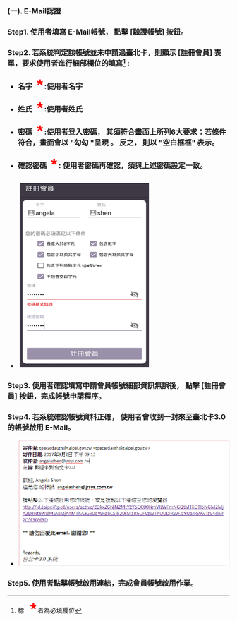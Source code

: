 ### \(一\). E-Mail認證

### Step1. 使用者填寫 E-Mail帳號，  點擊 \[驗證帳號\] 按鈕。

### Step2. 若系統判定該帳號並未申請過臺北卡，則顯示 \[註冊會員\] 表單，要求使用者進行細部欄位的填寫[^1] :

* ### 名字![](/assets/star.png)  :使用者名字
* ### 姓氏![](/assets/star.png)  :使用者姓氏
* ### 密碼![](/assets/star.png)  :使用者登入密碼， 其須符合畫面上所列6大要求；若條件符合，畫面會以 "勾勾 "呈現 。 反之， 則以 "空白框框" 表示。
* ### 確認密碼![](/assets/star.png) : 使用者密碼再確認，須與上述密碼設定一致。
* ### ![](/assets/email_registered1.png)

#### 

### Step3. 使用者確認填寫申請會員帳號細部資訊無誤後， 點擊 \[註冊會員\] 按鈕，完成帳號申請程序。

### Step4. 若系統確認帳號資料正確， 使用者會收到一封來至臺北卡3.0 的帳號啟用                 E-Mail。

* ![](/assets/email_confirm.png)

### Step5. 使用者點擊帳號啟用連結，完成會員帳號啟用作業。

[^1]: 標 ![](/assets/star.png) 者為必填欄位

